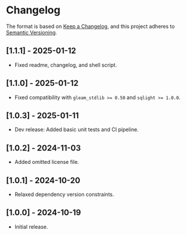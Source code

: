 # Changelog

The format is based on [Keep a Changelog](https://keepachangelog.com/en/1.1.0/), and this project adheres to
[Semantic Versioning](https://semver.org/spec/v2.0.0.html).

<!-- ## [Unreleased] -->
## [1.1.1] - 2025-01-12

- Fixed readme, changelog, and shell script.

## [1.1.0] - 2025-01-12

- Fixed compatibility with `gleam_stdlib >= 0.50` and `sqlight >= 1.0.0`.

## [1.0.3] - 2025-01-11

- Dev release: Added basic unit tests and CI pipeline.

## [1.0.2] - 2024-11-03

- Added omitted license file.

## [1.0.1] - 2024-10-20

- Relaxed dependency version constraints.

## [1.0.0] - 2024-10-19

- Initial release.
